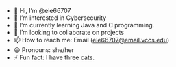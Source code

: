 - 👋 Hi, I’m @ele66707
- 👀 I’m interested in Cybersecurity
- 🌱 I’m currently learning Java and C programming.
- 💞️ I’m looking to collaborate on projects
- 📫 How to reach me: Email (ele66707@email.vccs.edu)
- 😄 Pronouns: she/her
- ⚡ Fun fact: I have three cats.

<!---
ele66707/ele66707 is a ✨ special ✨ repository because its `README.md` (this file) appears on your GitHub profile.
You can click the Preview link to take a look at your changes.
--->
